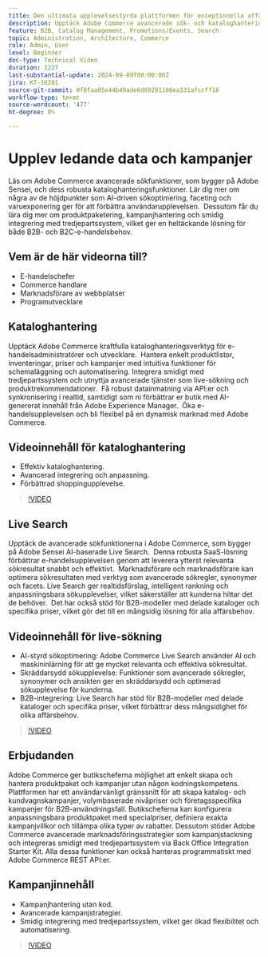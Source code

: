 ```yaml
---
title: Den ultimata upplevelsestyrda plattformen för exceptionella affärsresultat
description: Upptäck Adobe Commerce avancerade sök- och kataloghantering, som bygger på AI, för att optimera e-handelsupplevelserna för både B2B- och B2C-kunder.
feature: B2B, Catalog Management, Promotions/Events, Search
topic: Administration, Architecture, Commerce
role: Admin, User
level: Beginner
doc-type: Technical Video
duration: 1227
last-substantial-update: 2024-09-09T00:00:00Z
jira: KT-16201
source-git-commit: 0f8faa05e44b49ade6d09291106ea331afccff18
workflow-type: tm+mt
source-wordcount: '477'
ht-degree: 0%

---
```



# Upplev ledande data och kampanjer  

Läs om Adobe Commerce avancerade sökfunktioner, som bygger på Adobe Sensei, och dess robusta kataloghanteringsfunktioner. Lär dig mer om några av de höjdpunkter som AI-driven sökoptimering, faceting och varuexponering ger för att förbättra användarupplevelsen. &#x200B; Dessutom får du lära dig mer om produktpaketering, kampanjhantering och smidig integrering med tredjepartssystem, vilket ger en heltäckande lösning för både B2B- och B2C-e-handelsbehov.

## Vem är de här videorna till?

- E-handelschefer
- Commerce handlare
- Marknadsförare av webbplatser
- Programutvecklare

## Kataloghantering

Upptäck Adobe Commerce kraftfulla kataloghanteringsverktyg för e-handelsadministratörer och utvecklare. &#x200B; Hantera enkelt produktlistor, inventeringar, priser och kampanjer med intuitiva funktioner för schemaläggning och automatisering. Integrera smidigt med tredjepartssystem och utnyttja avancerade tjänster som live-sökning och produktrekommendationer. &#x200B; Få robust datainmatning via API:er och synkronisering i realtid, samtidigt som ni förbättrar er butik med AI-genererat innehåll från Adobe Experience Manager. &#x200B; Öka e-handelsupplevelsen och bli flexibel på en dynamisk marknad med Adobe Commerce.  

## Videoinnehåll för kataloghantering

- Effektiv kataloghantering.
- Avancerad integrering och anpassning.
- Förbättrad shoppingupplevelse.

>[!VIDEO](https://video.tv.adobe.com/v/3434039?learn=on)

## Live Search

Upptäck de avancerade sökfunktionerna i Adobe Commerce, som bygger på Adobe Sensei AI-baserade Live Search. &#x200B; Denna robusta SaaS-lösning förbättrar e-handelsupplevelsen genom att leverera ytterst relevanta sökresultat snabbt och effektivt. &#x200B; Marknadsförare och marknadsförare kan optimera sökresultaten med verktyg som avancerade sökregler, synonymer och facets. Live Search ger realtidsförslag, intelligent rankning och anpassningsbara sökupplevelser, vilket säkerställer att kunderna hittar det de behöver. &#x200B; Det har också stöd för B2B-modeller med delade kataloger och specifika priser, vilket gör det till en mångsidig lösning för alla affärsbehov.

## Videoinnehåll för live-sökning

- AI-styrd sökoptimering: Adobe Commerce Live Search använder AI och maskininlärning för att ge mycket relevanta och effektiva sökresultat.
- Skräddarsydd sökupplevelse: Funktioner som avancerade sökregler, synonymer och ansikten ger en skräddarsydd och optimerad sökupplevelse för kunderna.
- B2B-integrering: Live Search har stöd för B2B-modeller med delade kataloger och specifika priser, vilket förbättrar dess mångsidighet för olika affärsbehov.

>[!VIDEO](https://video.tv.adobe.com/v/3434040?learn=on)

## Erbjudanden  

Adobe Commerce ger butikscheferna möjlighet att enkelt skapa och hantera produktpaket och kampanjer utan någon kodningskompetens. Plattformen har ett användarvänligt gränssnitt för att skapa katalog- och kundvagnskampanjer, volymbaserade nivåpriser och företagsspecifika kampanjer för B2B-användningsfall. Butikscheferna kan konfigurera anpassningsbara produktpaket med specialpriser, definiera exakta kampanjvillkor och tillämpa olika typer av rabatter. Dessutom stöder Adobe Commerce avancerade marknadsföringsstrategier som kampanjstackning och integreras smidigt med tredjepartssystem via Back Office Integration Starter Kit. Alla dessa funktioner kan också hanteras programmatiskt med Adobe Commerce REST API:er.

## Kampanjinnehåll

- Kampanjhantering utan kod.
- Avancerade kampanjstrategier.
- Smidig integrering med tredjepartssystem, vilket ger ökad flexibilitet och automatisering.

>[!VIDEO](https://video.tv.adobe.com/v/3434041?learn=on)
>
